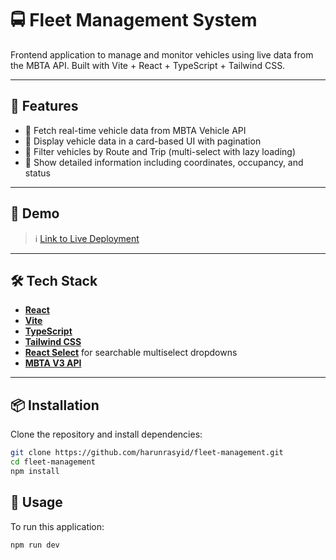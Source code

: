 # 🚍 Fleet Management System

Frontend application to manage and monitor vehicles using live data from the MBTA API. Built with Vite + React + TypeScript + Tailwind CSS.

---

## 🚀 Features

- 🔄 Fetch real-time vehicle data from MBTA Vehicle API
- 🧾 Display vehicle data in a card-based UI with pagination
- 🎯 Filter vehicles by Route and Trip (multi-select with lazy loading)
- 📍 Show detailed information including coordinates, occupancy, and status

---

## 📸 Demo

> ℹ️ [Link to Live Deployment](https://your-deployment-url.com)

---

## 🛠 Tech Stack

- **[React](https://reactjs.org/)**
- **[Vite](https://vitejs.dev/)**
- **[TypeScript](https://www.typescriptlang.org/)**
- **[Tailwind CSS](https://tailwindcss.com/)**
- **[React Select](https://react-select.com/)** for searchable multiselect dropdowns
- **[MBTA V3 API](https://api-v3.mbta.com/docs/swagger/index.html)**

---

## 📦 Installation

Clone the repository and install dependencies:

```bash
git clone https://github.com/harunrasyid/fleet-management.git
cd fleet-management
npm install
```

## 🧪 Usage

To run this application:

```bash
npm run dev
```

